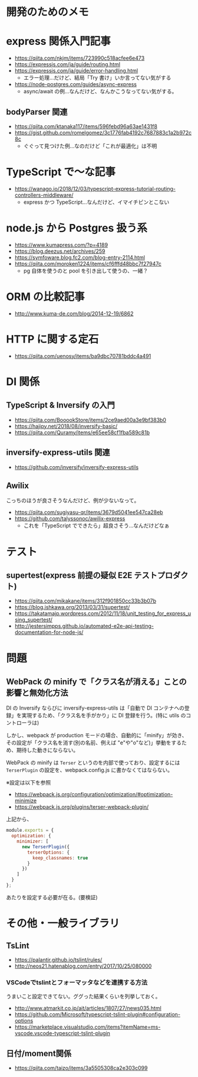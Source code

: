 # 開発のためのメモ

# express 関係入門記事

- https://qiita.com/nkjm/items/723990c518acfee6e473
- https://expressjs.com/ja/guide/routing.html
- https://expressjs.com/ja/guide/error-handling.html
  - エラー処理…だけど、結局「Try 書け」いか言ってない気がする
- https://node-postgres.com/guides/async-express
  - async/await の例…なんだけど、なんかこうなってない気がする。

## bodyParser 関連

- https://qiita.com/ktanaka117/items/596febd96a63ae1431f8
- https://gist.github.com/romelgomez/3c1776fab4192c7687883c1a2b972c8c
  - ぐぐって見つけた例…なのだけど「これが最適化」は不明

# TypeScript で〜な記事

- https://wanago.io/2018/12/03/typescript-express-tutorial-routing-controllers-middleware/
  - express かつ TypeScript…なんだけど、イマイチピンとこない

# node.js から Postgres 扱う系

- https://www.kumapress.com/?p=4189
- https://blog.deezus.net/archives/259
- https://symfoware.blog.fc2.com/blog-entry-2114.html
- https://qiita.com/moroken1224/items/cf6fffd48bbc7f27947c
  - pg 自体を使うのと pool を引き出して使うの、一緒？

# ORM の比較記事

- http://www.kuma-de.com/blog/2014-12-19/6862

# HTTP に関する定石

- https://qiita.com/uenosy/items/ba9dbc70781bddc4a491

# DI 関係

## TypeScript & Inversify の入門

- https://qiita.com/BooookStore/items/2ce9aed00a3e9bf383b0
- https://hajipy.net/2018/08/inversify-basic/
- https://qiita.com/Quramy/items/e65ee58cf1fba589c81b

## inversify-express-utils 関連

- https://github.com/inversify/inversify-express-utils

## Awilix

こっちのほうが良さそうなんだけど、例が少ないなって。

- https://qiita.com/sugiyasu-qr/items/3679d5041ee547ca28eb
- https://github.com/talyssonoc/awilix-express
  - これを「TypeScript でできたら」超良さそう…なんだけどなぁ

# テスト

## supertest(express 前提の疑似 E2E テストプロダクト)

- https://qiita.com/mikakane/items/312f901850cc33b3b07b
- https://blog.ishkawa.org/2013/03/31/supertest/
- https://takatamajp.wordpress.com/2012/11/18/unit_testing_for_express_using_supertest/
- http://jestersimpps.github.io/automated-e2e-api-testing-documentation-for-node-js/

# 問題

## WebPack の minify で「クラス名が消える」ことの影響と無効化方法

DI の Inversify ならびに inversify-express-utils は「自動で DI コンテナへの登録」を実現するため、「クラス名を手がかり」に DI 登録を行う。(特に utils のコントローラは)

しかし、webpack が production モードの場合、自動的に「minify」が効き、その設定が「クラス名を消す(別の名前、例えば "e"や"o"など)」挙動をするため、期待した動きにならない。

WebPack の minify は `Terser` というのを内部で使っており、設定するには `TerserPlugin` の設定を、webpack.config.js に書かなくてはならない。

※設定は以下を参照

- https://webpack.js.org/configuration/optimization/#optimization-minimize
- https://webpack.js.org/plugins/terser-webpack-plugin/

上記から、

```javascript
module.exports = {
  optimization: {
    minimizer: [
      new TerserPlugin({
        terserOptions: {
          keep_classnames: true
        }
      })
    ]
  }
};
```

あたりを設定する必要が在る。(要検証)

# その他・一般ライブラリ

## TsLint

- https://palantir.github.io/tslint/rules/
- http://neos21.hatenablog.com/entry/2017/10/25/080000

### VSCodeでtslintとフォーマッタなどを連携する方法

うまいこと設定できてない。ググった結果くらいを列挙しておく。

- http://www.atmarkit.co.jp/ait/articles/1807/27/news035.html
- https://github.com/Microsoft/typescript-tslint-plugin#configuration-options
- https://marketplace.visualstudio.com/items?itemName=ms-vscode.vscode-typescript-tslint-plugin


## 日付/moment関係
- https://qiita.com/taizo/items/3a5505308ca2e303c099
